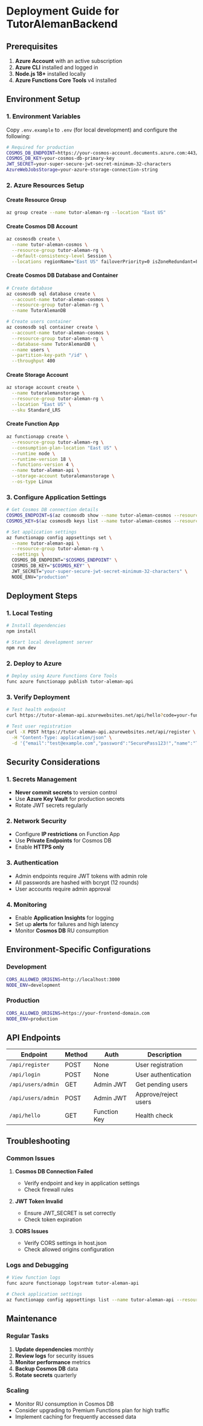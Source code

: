 # Deployment Guide for TutorAlemanBackend

## Prerequisites

1. **Azure Account** with an active subscription
2. **Azure CLI** installed and logged in
3. **Node.js 18+** installed locally
4. **Azure Functions Core Tools** v4 installed

## Environment Setup

### 1. Environment Variables

Copy `.env.example` to `.env` (for local development) and configure the following:

```bash
# Required for production
COSMOS_DB_ENDPOINT=https://your-cosmos-account.documents.azure.com:443/
COSMOS_DB_KEY=your-cosmos-db-primary-key
JWT_SECRET=your-super-secure-jwt-secret-minimum-32-characters
AzureWebJobsStorage=your-azure-storage-connection-string
```

### 2. Azure Resources Setup

#### Create Resource Group
```bash
az group create --name tutor-aleman-rg --location "East US"
```

#### Create Cosmos DB Account
```bash
az cosmosdb create \
  --name tutor-aleman-cosmos \
  --resource-group tutor-aleman-rg \
  --default-consistency-level Session \
  --locations regionName="East US" failoverPriority=0 isZoneRedundant=False
```

#### Create Cosmos DB Database and Container
```bash
# Create database
az cosmosdb sql database create \
  --account-name tutor-aleman-cosmos \
  --resource-group tutor-aleman-rg \
  --name TutorAlemanDB

# Create users container
az cosmosdb sql container create \
  --account-name tutor-aleman-cosmos \
  --resource-group tutor-aleman-rg \
  --database-name TutorAlemanDB \
  --name users \
  --partition-key-path "/id" \
  --throughput 400
```

#### Create Storage Account
```bash
az storage account create \
  --name tutoralemanstorage \
  --resource-group tutor-aleman-rg \
  --location "East US" \
  --sku Standard_LRS
```

#### Create Function App
```bash
az functionapp create \
  --resource-group tutor-aleman-rg \
  --consumption-plan-location "East US" \
  --runtime node \
  --runtime-version 18 \
  --functions-version 4 \
  --name tutor-aleman-api \
  --storage-account tutoralemanstorage \
  --os-type Linux
```

### 3. Configure Application Settings

```bash
# Get Cosmos DB connection details
COSMOS_ENDPOINT=$(az cosmosdb show --name tutor-aleman-cosmos --resource-group tutor-aleman-rg --query documentEndpoint --output tsv)
COSMOS_KEY=$(az cosmosdb keys list --name tutor-aleman-cosmos --resource-group tutor-aleman-rg --query primaryMasterKey --output tsv)

# Set application settings
az functionapp config appsettings set \
  --name tutor-aleman-api \
  --resource-group tutor-aleman-rg \
  --settings \
  COSMOS_DB_ENDPOINT="$COSMOS_ENDPOINT" \
  COSMOS_DB_KEY="$COSMOS_KEY" \
  JWT_SECRET="your-super-secure-jwt-secret-minimum-32-characters" \
  NODE_ENV="production"
```

## Deployment Steps

### 1. Local Testing
```bash
# Install dependencies
npm install

# Start local development server
npm run dev
```

### 2. Deploy to Azure
```bash
# Deploy using Azure Functions Core Tools
func azure functionapp publish tutor-aleman-api
```

### 3. Verify Deployment
```bash
# Test health endpoint
curl https://tutor-aleman-api.azurewebsites.net/api/hello?code=your-function-key

# Test user registration
curl -X POST https://tutor-aleman-api.azurewebsites.net/api/register \
  -H "Content-Type: application/json" \
  -d '{"email":"test@example.com","password":"SecurePass123!","name":"Test User"}'
```

## Security Considerations

### 1. Secrets Management
- **Never commit secrets** to version control
- Use **Azure Key Vault** for production secrets
- Rotate JWT secrets regularly

### 2. Network Security
- Configure **IP restrictions** on Function App
- Use **Private Endpoints** for Cosmos DB
- Enable **HTTPS only**

### 3. Authentication
- Admin endpoints require JWT tokens with admin role
- All passwords are hashed with bcrypt (12 rounds)
- User accounts require admin approval

### 4. Monitoring
- Enable **Application Insights** for logging
- Set up **alerts** for failures and high latency
- Monitor **Cosmos DB** RU consumption

## Environment-Specific Configurations

### Development
```bash
CORS_ALLOWED_ORIGINS=http://localhost:3000
NODE_ENV=development
```

### Production
```bash
CORS_ALLOWED_ORIGINS=https://your-frontend-domain.com
NODE_ENV=production
```

## API Endpoints

| Endpoint | Method | Auth | Description |
|----------|--------|------|-------------|
| `/api/register` | POST | None | User registration |
| `/api/login` | POST | None | User authentication |
| `/api/users/admin` | GET | Admin JWT | Get pending users |
| `/api/users/admin` | POST | Admin JWT | Approve/reject users |
| `/api/hello` | GET | Function Key | Health check |

## Troubleshooting

### Common Issues

1. **Cosmos DB Connection Failed**
   - Verify endpoint and key in application settings
   - Check firewall rules

2. **JWT Token Invalid**
   - Ensure JWT_SECRET is set correctly
   - Check token expiration

3. **CORS Issues**
   - Verify CORS settings in host.json
   - Check allowed origins configuration

### Logs and Debugging

```bash
# View function logs
func azure functionapp logstream tutor-aleman-api

# Check application settings
az functionapp config appsettings list --name tutor-aleman-api --resource-group tutor-aleman-rg
```

## Maintenance

### Regular Tasks
1. **Update dependencies** monthly
2. **Review logs** for security issues
3. **Monitor performance** metrics
4. **Backup Cosmos DB** data
5. **Rotate secrets** quarterly

### Scaling
- Monitor RU consumption in Cosmos DB
- Consider upgrading to Premium Functions plan for high traffic
- Implement caching for frequently accessed data